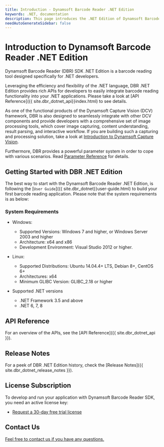 ```yaml
---
title: Introduction - Dynamsoft Barcode Reader .NET Edition
keywords: .NET, documentation
description: This page introduces the .NET Edition of Dynamsoft Barcode Reader
needAutoGenerateSidebar: false
---
```


# Introduction to Dynamsoft Barcode Reader .NET Edition

Dynamsoft Barcode Reader (DBR) SDK .NET Edition is a barcode reading tool designed specifically for .NET developers.

Leveraging the efficiency and flexibility of the .NET language, DBR .NET Edition provides rich APIs for developers to easily integrate barcode reading functionality into your .NET applications. Please take a look at [API Reference]({{ site.dbr_dotnet_api}}index.html) to see details.

As one of the functional products of the Dynamsoft Capture Vision (DCV) framework, DBR is also designed to seamlessly integrate with other DCV components and provide developers with a comprehensive set of image processing tools, which cover image capturing, content understanding, result parsing, and interactive workflow. If you are building such a capturing and processing solution, take a look at [Introduction to Dynamsoft Capture Vision]({{site.dcvb_architecture}}).

Furthermore, DBR provides a powerful parameter system in order to cope with various scenarios. Read <a href="{{site.dbr_parameters_reference}}index.html">Parameter Reference</a> for details.

## Getting Started with DBR .NET Edition

The best way to start with the Dynamsoft Barcode Reader .NET Edition, is following the [`User Guide`]({{ site.dbr_dotnet}}user-guide.html) to build your first barcode reading application. Please note that the system requirements is as below:

### System Requirements

- Windows:
  - Supported Versions: Windows 7 and higher, or Windows Server 2003 and higher
  - Architecture: x64 and x86
  - Development Environment: Visual Studio 2012 or higher.

- Linux:
  - Supported Distributions: Ubuntu 14.04.4+ LTS, Debian 8+, CentOS 6+
  - Architectures: x64
  - Minimum GLIBC Version: GLIBC_2.18 or higher

- Supported .NET versions
  - .NET Framework 3.5 and above
  - .NET 6, 7, 8

## API Reference

For an overview of the APIs, see the [API Reference]({{ site.dbr_dotnet_api }}).

## Release Notes

For a peek of DBR .NET Edition history, check the [Release Notes]({{ site.dbr_dotnet_release_notes }}).

## License Subscription

To develop and run your application with Dynamsoft Barcode Reader SDK, you need an active license key:
* <a href="https://www.dynamsoft.com/customer/license/trialLicense?utm_source=docs&product=dbr&package=dotnet" target="_blank">Request a 30-day free trial license</a>

## Contact Us

<a href="https://www.dynamsoft.com/company/customer-service/#contact" target="_blank">Feel free to contact us if you have any questions.</a>